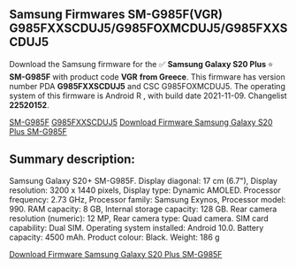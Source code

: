 <h2>Samsung Firmwares SM-G985F(VGR) G985FXXSCDUJ5/G985FOXMCDUJ5/G985FXXSCDUJ5</h2>
Download the Samsung firmware for the ✅ <strong>Samsung Galaxy S20 Plus </strong> ⭐ <strong>SM-G985F</strong> with product code <strong>VGR</strong> <strong> from Greece</strong>. This firmware has version number PDA <strong>G985FXXSCDUJ5</strong> and CSC G985FOXMCDUJ5. The operating system of this firmware is Android R , with build date 2021-11-09. Changelist <strong>22520152</strong>.


[SM-G985F](https://samfirm.shop/samsung/model/SM-G985F)
[G985FXXSCDUJ5](https://samfirm.shop/samsung/pda/G985FXXSCDUJ5)
[Download Firmware Samsung Galaxy S20 Plus SM-G985F](https://samfirm.shop/samsung/firmware/473482)
<h2>Summary description:</h2>
<p>Samsung Galaxy S20+ SM-G985F. Display diagonal: 17 cm (6.7"), Display resolution: 3200 x 1440 pixels, Display type: Dynamic AMOLED. Processor frequency: 2.73 GHz, Processor family: Samsung Exynos, Processor model: 990. RAM capacity: 8 GB, Internal storage capacity: 128 GB. Rear camera resolution (numeric): 12 MP, Rear camera type: Quad camera. SIM card capability: Dual SIM. Operating system installed: Android 10.0. Battery capacity: 4500 mAh. Product colour: Black. Weight: 186 g</p>


[Download Firmware Samsung Galaxy S20 Plus SM-G985F](https://samfirm.shop/samsung/firmware/473482)
